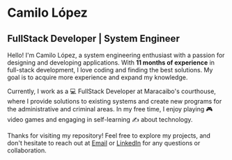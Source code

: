 # Camilo López
## FullStack Developer | System Engineer

Hello! I'm Camilo López, a system engineering enthusiast with a passion for designing and developing applications. With **11 months of experience** in full-stack development, I love coding and finding the best solutions. My goal is to acquire more experience and expand my knowledge.

Currently, I work as a 💻 FullStack Developer at Maracaibo's courthouse, where I provide solutions to existing systems and create new programs for the administrative and criminal areas. In my free time, I enjoy playing 🎮 video games and engaging in self-learning ✍️ about technology.

Thanks for visiting my repository! Feel free to explore my projects, and don't hesitate to reach out at [Email](mailto:camiloalfonsolopezparra@gmail.com) or [LinkedIn](https://www.linkedin.com/in/tu-usuario/) for any questions or collaboration.

<!---
K1000o-Lp/K1000o-Lp is a ✨ special ✨ repository because its `README.md` (this file) appears on your GitHub profile.
You can click the Preview link to take a look at your changes.
--->
